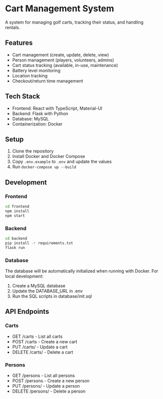 # Cart Management System

A system for managing golf carts, tracking their status, and handling rentals.

## Features

- Cart management (create, update, delete, view)
- Person management (players, volunteers, admins)
- Cart status tracking (available, in-use, maintenance)
- Battery level monitoring
- Location tracking
- Checkout/return time management

## Tech Stack

- Frontend: React with TypeScript, Material-UI
- Backend: Flask with Python
- Database: MySQL
- Containerization: Docker

## Setup

1. Clone the repository
2. Install Docker and Docker Compose
3. Copy `.env.example` to `.env` and update the values
4. Run `docker-compose up --build`

## Development

### Frontend 
```bash
cd frontend
npm install
npm start
```

### Backend
```bash
cd backend
pip install -r requirements.txt
flask run
```

### Database

The database will be automatically initialized when running with Docker. For local development:

1. Create a MySQL database
2. Update the DATABASE_URL in .env
3. Run the SQL scripts in database/init.sql

## API Endpoints

### Carts

- GET /carts - List all carts
- POST /carts - Create a new cart
- PUT /carts/<id> - Update a cart
- DELETE /carts/<id> - Delete a cart

### Persons

- GET /persons - List all persons
- POST /persons - Create a new person
- PUT /persons/<id> - Update a person
- DELETE /persons/<id> - Delete a person